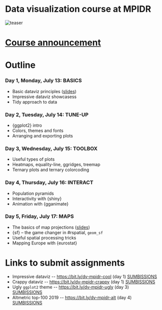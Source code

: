 # Data visualization course at MPIDR

![[teaser][small]][large]

[small]: https://i.imgur.com/jeO5gxW.png
[large]: https://i.imgur.com/yVB7iYK.png

# [Course announcement][link]

[link]: https://bit.ly/dataviz-mpidr-2020


# Outline

### Day 1, Monday, July 13: BASICS
- Basic dataviz principles ([slides][slides-gg])
- Impressive dataviz showcasess
- Tidy approach to data

### Day 2, Tuesday, July 14: TUNE-UP
- {ggplot2} intro
- Colors, themes and fonts
- Arranging and exporting plots

### Day 3, Wednesday, July 15: TOOLBOX
- Useful types of plots
- Heatmaps, equality-line, ggridges, treemap
- Ternary plots and ternary colorcoding

### Day 4, Thursday, July 16: INTERACT
- Population pyramids
- Interactivity with {shiny}
- Animation with {gganimate}

### Day 5, Friday, July 17: MAPS
- The basics of map projections ([slides][slides-map])
- {sf} – the game changer in #rspatial, `geom_sf`
- Useful spatial processing tricks
- Mapping Europe with {eurostat}

[slides-gg]: https://ikashnitsky.github.io/share/2007-mpidr-dataviz/slides-dataviz.html
[slides-map]: https://ikashnitsky.github.io/share/2007-mpidr-dataviz/slides-maps.html

# Links to submit assignments
- Impressive dataviz -- https://bit.ly/dv-mpidr-cool (day 1) [SUMBISSIONS][gd1]
- Crappy dataviz -- https://bit.ly/dv-mpidr-crappy (day 1) [SUMBISSIONS][gd2]
- Ugly `ggplot2` theme -- https://bit.ly/dv-mpidr-ugly (day 3) [SUMBISSIONS][gd3]
- Altmetric top-100 2019 -- https://bit.ly/dv-mpidr-alt (day 4) [SUMBISSIONS][gd4]

[gd1]: https://drive.google.com/drive/folders/0B1Cid1hm5YLRfkNKOC1BSXFmU2NMNFJYcTJ2UTMyUHUtYUxLdmJiZ2FWekZwUjNPdFhuX3c?usp=sharing
[gd2]: https://drive.google.com/drive/folders/0B1Cid1hm5YLRfnk1WnQwbEhzRXkzajhUS1hKQ2s0UU1HQVR4NDNGc3NUM1F4N1JTQTNHUjA?usp=sharing
[gd3]: https://drive.google.com/drive/folders/0B1Cid1hm5YLRfmVRclVJcl9sangwMFpVYmoteUl6ZzdXbnFNSlBhNW02Yk5oaF9LRDlXRm8?usp=sharing
[gd4]: https://drive.google.com/drive/folders/0B1Cid1hm5YLRfnEyVm5kc2xrUzZXaXRNdkNSWkJzYWZINDlnQWZDTHEwdlBjY3NLU2VEeUE?usp=sharing
